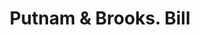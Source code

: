 ---
doi: 10.7916/D88D179Z
date_other: '1880'
date_other_textual: 1880-1889
form: printed ephemera
genre:
- Invoices
name:
- Putnam & Brooks
object_in_context_url: https://biggert.cul.columbia.edu/items/view/ave_biggert_00632
subject_hierarchical_geographic:
- Grand Rapids, Michigan, United States
subject_name:
- Putnam & Brooks
title: Putnam & Brooks. Bill
sort_title: Putnam & Brooks. Bill
call_number: ave_biggert_00632
coordinates:
- 42.96125,-85.65571944444444
pid: ave_biggert_00632
identifiers: ave_biggert_00632
thumbnail: https://derivativo-3.library.columbia.edu/iiif/2/ldpd:343624/full/!256,256/0/native.jpg
permalink: /biggert/ave_biggert_00632/
layout: iiif-image-page
---